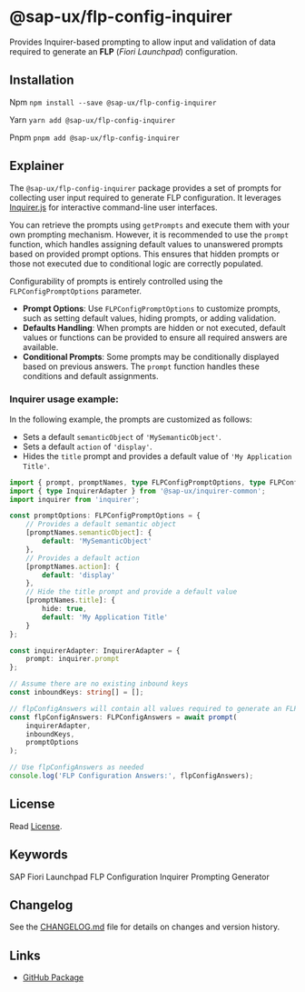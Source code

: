 # @sap-ux/flp-config-inquirer

Provides Inquirer-based prompting to allow input and validation of data required to generate an **FLP** (*Fiori Launchpad*) configuration.

## Installation

Npm
`npm install --save @sap-ux/flp-config-inquirer`

Yarn
`yarn add @sap-ux/flp-config-inquirer`

Pnpm
`pnpm add @sap-ux/flp-config-inquirer`

## Explainer

The `@sap-ux/flp-config-inquirer` package provides a set of prompts for collecting user input required to generate FLP configuration. It leverages [Inquirer.js](https://www.npmjs.com/package/inquirer) for interactive command-line user interfaces.

You can retrieve the prompts using `getPrompts` and execute them with your own prompting mechanism. However, it is recommended to use the `prompt` function, which handles assigning default values to unanswered prompts based on provided prompt options. This ensures that hidden prompts or those not executed due to conditional logic are correctly populated.

Configurability of prompts is entirely controlled using the `FLPConfigPromptOptions` parameter.

- **Prompt Options**: Use `FLPConfigPromptOptions` to customize prompts, such as setting default values, hiding prompts, or adding validation.
- **Defaults Handling**: When prompts are hidden or not executed, default values or functions can be provided to ensure all required answers are available.
- **Conditional Prompts**: Some prompts may be conditionally displayed based on previous answers. The `prompt` function handles these conditions and default assignments.

### Inquirer usage example:

In the following example, the prompts are customized as follows:

- Sets a default `semanticObject` of `'MySemanticObject'`.
- Sets a default `action` of `'display'`.
- Hides the `title` prompt and provides a default value of `'My Application Title'`.

```ts
import { prompt, promptNames, type FLPConfigPromptOptions, type FLPConfigAnswers } from '@sap-ux/flp-config-inquirer';
import { type InquirerAdapter } from '@sap-ux/inquirer-common';
import inquirer from 'inquirer';

const promptOptions: FLPConfigPromptOptions = {
    // Provides a default semantic object
    [promptNames.semanticObject]: {
        default: 'MySemanticObject'
    },
    // Provides a default action
    [promptNames.action]: {
        default: 'display'
    },
    // Hide the title prompt and provide a default value
    [promptNames.title]: {
        hide: true,
        default: 'My Application Title'
    }
};

const inquirerAdapter: InquirerAdapter = {
    prompt: inquirer.prompt
};

// Assume there are no existing inbound keys
const inboundKeys: string[] = [];

// flpConfigAnswers will contain all values required to generate an FLP configuration
const flpConfigAnswers: FLPConfigAnswers = await prompt(
    inquirerAdapter,
    inboundKeys,
    promptOptions
);

// Use flpConfigAnswers as needed
console.log('FLP Configuration Answers:', flpConfigAnswers);
```

## License

Read [License](./LICENSE).

## Keywords

SAP Fiori Launchpad
FLP Configuration
Inquirer
Prompting
Generator

## Changelog

See the [CHANGELOG.md](https://github.com/SAP/open-ux-tools/blob/main/packages/flp-config-inquirer/CHANGELOG.md) file for details on changes and version history.
## Links

- [GitHub Package](https://github.com/SAP/open-ux-tools/tree/main/packages/flp-config-inquirer)